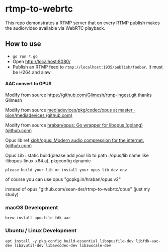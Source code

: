 # rtmp-to-webrtc

This repo demonstrates a RTMP server that on every RTMP publish makes the audio/video available via WebRTC playback.

## How to use

* `go run *.go`
* Open [http://localhost:8080/](http://localhost:8080/)
* Publish an RTMP feed to `rtmp://localhost:1935/publish/foobar`. It must be H264 and alaw

#### AAC convert to OPUS

Modify from source https://github.com/Glimesh/rtmp-ingest.git thanks Glimesh 

Modify from source [mediadevices/pkg/codec/opus at master · pion/mediadevices (github.com)](https://github.com/pion/mediadevices/tree/master/pkg/codec/opus)

Modify from source [hraban/opus: Go wrapper for libopus (golang) (github.com)](https://github.com/hraban/opus)

Opus lib ref  [xiph/opus: Modern audio compression for the internet. (github.com)](https://github.com/xiph/opus)

Opus Lib : static build(please add your lib to path ./opus/lib name like :libopus-linux-x64.a), pkgconfig dynamic

    please build your lib or install your opus lib dev env

of course you can use  opus "gopkg.in/hraban/opus.v2"

instead of opus "github.com/sean-der/rtmp-to-webrtc/opus" (just my study)

### macOS Development

```
brew install opusfile fdk-aac
```

### Ubuntu / Linux Development

```
apt install -y pkg-config build-essential libopusfile-dev libfdk-aac-dev libavutil-dev libavcodec-dev libswscale-dev
```
